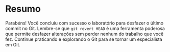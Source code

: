 # Resumo

Parabéns! Você concluiu com sucesso o laboratório para desfazer o último commit no Git. Lembre-se que `git revert HEAD` é uma ferramenta poderosa que permite desfazer alterações sem perder nenhum do trabalho que você fez. Continue praticando e explorando o Git para se tornar um especialista em Git.

